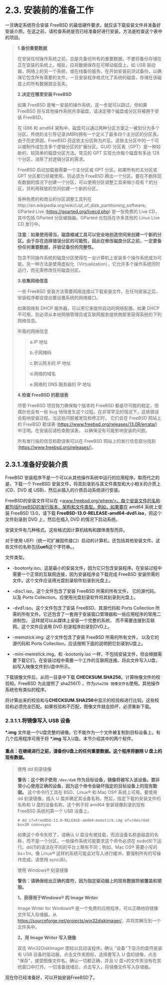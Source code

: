 # 2.3. 安装前的准备工作

一旦确定系统符合安装 FreeBSD 的最低硬件要求，就应该下载安装文件并准备好安装介质。在这之前，请检查系统是否已经准备好进行安装，方法是检查这个表中的项目。

> 
>  **1.备份重要数据**
>
>在安装任何操作系统之前，总是先备份所有的重要数据。不要将备份存储在正在安装的系统上。相反，应将数据保存在可移动磁盘上，如 USB 驱动器，网络上的另一个系统，或在线备份服务。在开始安装前测试备份，以确保它包含所有需要的文件。一旦安装程序格式化了系统的磁盘，存储在该磁盘上的所有数据就会丢失。
>
>**2.决定在哪里安装 FreeBSD**
>
>如果 FreeBSD 是唯一安装的操作系统，这一步就可以跳过。但如果 FreeBSD 将与其他操作系统共享磁盘，请决定哪个磁盘或分区将被用于安装 FreeBSD。
>
>在 i386 和 amd64 架构中，磁盘可以通过两种分区方案之一被划分为多个分区。传统的主引导记录(MBR)拥有一个定义了最多四个主分区的分区表。由于历史原因，FreeBSD 将这些主分区称为片区。这些主分区中的一个可以被制作成包含多个逻辑分区的扩展分区。GUID 分区表（GPT）是一种较新的、较简单的磁盘分区方法。常见的 GPT 实现允许每个磁盘有多达 128 个分区，消除了对逻辑分区的需求。
>
>FreeBSD 启动加载器需要一个主分区或 GPT 分区。如果所有的主分区或 GPT 分区都已经被使用，则必须为 FreeBSD 腾出一个分区。要在不删除现有数据的情况下创建一个分区，可以使用分区调整工具来缩小现有 ? 的分区，并利用释放的空间创建一个新的分区。
>
>各种免费的和商业的分区调整工具列在http://en.wikipedia.org/wiki/List_of_disk_partitioning_software。GParted Live (https://gparted.org/livecd.php) 是一张免费的 Live CD，其中包括 GParted 分区编辑器。GParted 也包括在许多其他的 Linux Live CD 发行中。
>
>**注意：如果使用得当，磁盘缩减工具可以安全地创造空间来创建一个新的分区。由于存在选择错误分区的可能性，因此在修改磁盘分区之前，一定要备份任何重要数据，并验证备份的完整性。**
>
>包含不同操作系统的磁盘分区使得在一台计算机上安装多个操作系统成为可能。另一种方法是使用虚拟化（Virtualization），它允许多个操作系统同时运行，而无需修改任何磁盘分区。
>
>**3.收集网络信息**
>
>一些 FreeBSD 安装方法需要网络连接以下载安装文件。在任何安装之后，安装程序都会提出要设置系统的网络接口。
>
>如果网络有 DHCP 服务器，可以用它来提供自动的网络配置。如果 DHCP 不可用，则必须从本地网络管理员或互联网服务提供商那里获得系统的下列网络信息。
>
>所需的网络信息
>>
>>a.IP 地址
>>
>>b.子网掩码
>>
>>c.默认网关的 IP 地址
>>
>>d.网络的域名
>>
>>e.网络的 DNS 服务器的 IP 地址
>
>**4.检查 FreeBSD 的勘误表**
>
>尽管 FreeBSD 项目努力确保每个版本的 FreeBSD 都是尽可能的稳定，但偶尔也会有一些 bug 悄悄发生这个过程。在非常罕见的情况下，这些错误会影响安装过程。当这些问题被发现和修正时， 它们会在 FreeBSD 网站上的 FreeBSD 勘误表 (https://www.freebsd.org/releases/13.0R/errata/) 中注明。在安装前请检查勘误表， 以确保没有可能影响安装的问题。
>
>所有发行版的信息和勘误表可以在 FreeBSD 网站上的发行信息部分找到 (https://www.freebsd.org/releases/)。

## 2.3.1.准备好安装介质

FreeBSD 安装程序不是一个可以从其他操作系统中运行的应用程序。取而代之的是，下载一个 FreeBSD 安装文件，将其刻录到与其文件类型和大小相关的介质上(CD、DVD 或 USB)，然后从插入的介质启动系统进行安装。

FreeBSD的安装文件可以在 <www.freebsd.org/where/>。每个安装文件的名称都包括FreeBSD的发行版本、架构和文件类型。例如，如果要在 amd64 系统上安装 FreeBSD 13.0，请下载 **FreeBSD-13.0-RELEASE-amd64-dvd1.iso**，把这个文件刻录到 DVD 上，然后在插入 DVD 的情况下启动系统。

安装文件有几种格式。这些格式因计算机结构和媒体类型而异。

对于使用 UEFI（统一可扩展固件接口）启动的计算机，还包括其他安装文件。这些文件的名称包括**uefi**这个字符串。。

文件类型。

- -bootonly.iso。这是最小的安装文件，因为它只包含安装程序。在安装过程中需要一个正常的互联网连接，因为安装程序会下载完成 FreeBSD 安装所需的文件。这个文件应该用光盘刻录软件刻录到光盘上。

- -disc1.iso。这个文件包含了安装 FreeBSD 所需的所有文件， 它的源代码，以及 Ports Collection。应使用光盘刻录软件将其刻录到光盘上。

- -dvd1.iso。这个文件包含了安装 FreeBSD、其源代码和 Ports Collection 所需的所有文件。它还包含了一套用于安装窗口管理器和一些应用程序的常用二进制包， 这样就可以从媒体上安装一个完整的系统， 而不需要连接到互联网。这个文件应该用 DVD 刻录程序刻录到DVD上。

- -memstick.img: 这个文件包含了安装 FreeBSD 所需的所有文件， 以及它的源代码和 Ports Collection。应该按照下面的说明把它刻录到U盘上。

- -mini-memstick.img。和 -bootonly.iso 一样，不包括安装文件，但会根据需要下载它们。在安装过程中需要一个工作的互联网连接。将此文件写入U盘，如写入映像文件到U盘中所示。

下载镜像文件后，从同一目录中下载 **CHECKSUM.SHA256**。计算映像文件的校验和。FreeBSD 为此提供了 sha256(1) ，作为`sha256 镜像文件名`使用。其他操作系统也有类似的程序。

将计算出来的校验和与**CHECKSUM.SHA256**中显示的校验和进行比较。这些校验和必须完全匹配。如果校验和不匹配，图像文件就会损坏，必须重新下载。

### 2.3.1.1.将镜像写入 USB 设备

**\*.img** 文件是一个U盘完整的镜像。它不能作为一个文件被复制到目标设备上。有几个应用程序可用于将 **\*.img** 写入U盘。本节介绍其中的两个软件。

#### 重点：在继续进行之前，请备份U盘上的任何重要数据。这个程序将删除 U 盘上的现有数据。

>使用 dd 刻录镜像
>
>**警告：这个例子使用 `/dev/da0` 作为目标设备，镜像将被写入该设备。要非常小心使用正确的设备，因为这个命令会破坏指定的目标设备上的现有数据。**
>这个命令行工具在 BSD、Linux® 和 Mac OS® 系统上可用。要使用 dd 刻录镜像，插入 U 盘并确定其设备名称。然后，指定下载的安装文件的名称和 U 盘的设备名称。这个例子将 amd64 安装镜像刻录到现有 FreeBSD 系统的第一个 USB 设备上。
>```
># dd if=FreeBSD-13.0-RELEASE-amd64-memstick.img of=/dev/da0 bs=1M conv=sync
>```
>如果这个命令失败了，请确认 U 盘没有被挂载，而且设备名称是磁盘的名称，而不是一个分区。一些操作系统可能要求这个命令必须在 sudo(8)下运行。dd(1)的语法在不同的平台上略有不同；例如，Mac OS® 需要小写的 bs=1m。像 Linux® 这样的系统可能会对写入进行缓冲。要强制所有的写操作完成，请使用 sync(8)。

>使用 Windows® 刻录镜像
>
>**警告：请确保给出正确的盘符，因为指定驱动器上的现有数据将被覆盖和销毁。**
>
>**1、获得用于Windows® 的 Image Writer**
>
>Image Writer for Windows® 是一个免费的应用程序，可以正确地将镜像文件写入存储器。从<https://sourceforge.net/projects/win32diskimager/>，并将其解压到一个文件夹中。
>
>**2、用 Image Writer 写入镜像**
>
>双击 Win32DiskImager 图标以启动该程序。确认 "设备"下显示的盘符是装有 USB 设备的驱动器。点击文件夹图标，选择要写入 U 盘的镜像。点击 "保存"，接受图像文件名。确认一切都正确，并且 U 盘>的文件夹没有在其他窗口中打开。一切准备就绪后，点击写入，将镜像文件写入存储器。

现在你已经准备好，可以开始安装FreeBSD了。
